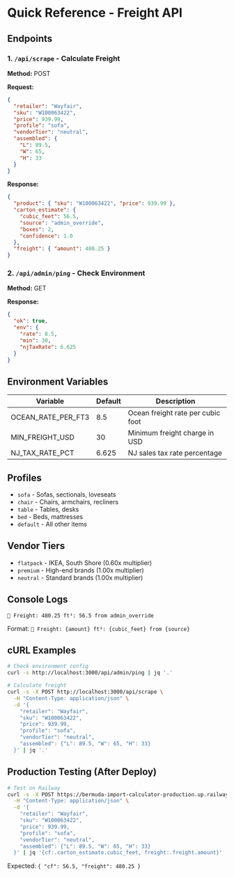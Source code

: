 # Quick Reference - Freight API

## Endpoints

### 1. `/api/scrape` - Calculate Freight
**Method:** POST

**Request:**
```json
{
  "retailer": "Wayfair",
  "sku": "W100063422",
  "price": 939.99,
  "profile": "sofa",
  "vendorTier": "neutral",
  "assembled": {
    "L": 89.5,
    "W": 65,
    "H": 33
  }
}
```

**Response:**
```json
{
  "product": { "sku": "W100063422", "price": 939.99 },
  "carton_estimate": {
    "cubic_feet": 56.5,
    "source": "admin_override",
    "boxes": 2,
    "confidence": 1.0
  },
  "freight": { "amount": 480.25 }
}
```

### 2. `/api/admin/ping` - Check Environment
**Method:** GET

**Response:**
```json
{
  "ok": true,
  "env": {
    "rate": 8.5,
    "min": 30,
    "njTaxRate": 6.625
  }
}
```

## Environment Variables

| Variable | Default | Description |
|----------|---------|-------------|
| OCEAN_RATE_PER_FT3 | 8.5 | Ocean freight rate per cubic foot |
| MIN_FREIGHT_USD | 30 | Minimum freight charge in USD |
| NJ_TAX_RATE_PCT | 6.625 | NJ sales tax rate percentage |

## Profiles

- `sofa` - Sofas, sectionals, loveseats
- `chair` - Chairs, armchairs, recliners
- `table` - Tables, desks
- `bed` - Beds, mattresses
- `default` - All other items

## Vendor Tiers

- `flatpack` - IKEA, South Shore (0.60x multiplier)
- `premium` - High-end brands (1.00x multiplier)
- `neutral` - Standard brands (1.00x multiplier)

## Console Logs

```
🧮 Freight: 480.25 ft³: 56.5 from admin_override
```

Format: `🧮 Freight: {amount} ft³: {cubic_feet} from {source}`

## cURL Examples

```bash
# Check environment config
curl -s http://localhost:3000/api/admin/ping | jq '.'

# Calculate freight
curl -s -X POST http://localhost:3000/api/scrape \
  -H "Content-Type: application/json" \
  -d '{
    "retailer": "Wayfair",
    "sku": "W100063422",
    "price": 939.99,
    "profile": "sofa",
    "vendorTier": "neutral",
    "assembled": {"L": 89.5, "W": 65, "H": 33}
  }' | jq '.'
```

## Production Testing (After Deploy)

```bash
# Test on Railway
curl -s -X POST https://bermuda-import-calculator-production.up.railway.app/api/scrape \
  -H "Content-Type: application/json" \
  -d '{
    "retailer": "Wayfair",
    "sku": "W100063422",
    "price": 939.99,
    "profile": "sofa",
    "vendorTier": "neutral",
    "assembled": {"L": 89.5, "W": 65, "H": 33}
  }' | jq '{cf:.carton_estimate.cubic_feet, freight:.freight.amount}'
```

Expected: `{ "cf": 56.5, "freight": 480.25 }`
